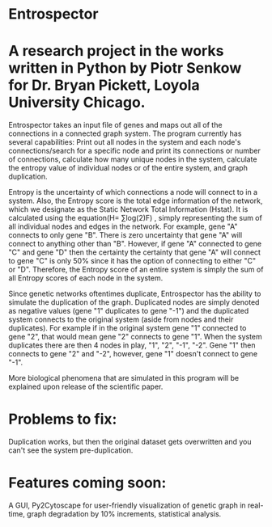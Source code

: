 # Entrospector

# A research project in the works written in Python by Piotr Senkow for Dr. Bryan Pickett,  Loyola University Chicago.

Entrospector takes an input file of genes and maps out all of the connections in a connected graph system. 
The program currently has several capabilities: Print out all nodes in the system and each node's connections/search for a specific node and print its connections or number of connections, calculate how many unique nodes in the system, calculate the entropy value of individual nodes or of the entire system, and graph duplication. 

Entropy is the uncertainty of which connections a node will connect to in a system.
Also, the Entropy score is the total edge information of the network, which we designate as the Static Network Total Information (Hstat). It is calculated using the equation(H= ∑log(2)F) , simply representing the sum of all individual nodes and edges in the network.
For example, gene "A" connects to only gene "B". There is zero uncertainty that gene "A" will connect to anything other than "B". However, if gene "A" connected to gene "C" and gene "D" then the certainty the certainty that gene "A" will connect to gene "C" is only 50% since it has the option of connecting to either "C" or "D".
Therefore, the Entropy score of an entire system is simply the sum of all Entropy scores of each node in the system. 

Since genetic networks oftentimes duplicate, Entrospector has the ability to simulate the duplication of the graph. Duplicated nodes are simply denoted as negative values (gene "1" duplicates to gene "-1") and the duplicated system connects to the original system (aside from nodes and their duplicates). For example if in the original system gene "1" connected to gene "2", that would mean gene "2" connects to gene "1". When the system duplicates there are then 4 nodes in play, "1", "2", "-1", "-2". Gene "1" then connects to gene "2" and "-2", however, gene "1" doesn't connect to gene "-1".

More biological phenomena that are simulated in this program will be explained upon release of the scientific paper. 

# Problems to fix:
Duplication works, but then the original dataset gets overwritten and you can't see the system pre-duplication.

# Features coming soon:
A GUI, Py2Cytoscape for user-friendly visualization of genetic graph in real-time, graph degradation by 10% increments, statistical analysis.

